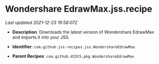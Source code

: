 # Wondershare EdrawMax.jss.recipe

_Last updated 2021-12-23 19:58:07Z_

- **Description**: Downloads the latest version of Wondershare EdrawMax and imports it into your JSS.

- **Identifier**: `com.github.jss-recipes.jss.WondershareEdrawMax`

- **Parent Recipes**: `com.github.d33t5.pkg.WondershareEdrawMax`